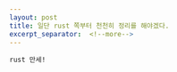```yaml
---
layout: post
title: 일단 rust 쪽부터 천천히 정리를 해야겠다.
excerpt_separator:  <!--more-->
---
```


```shell
rust 만세!
```
